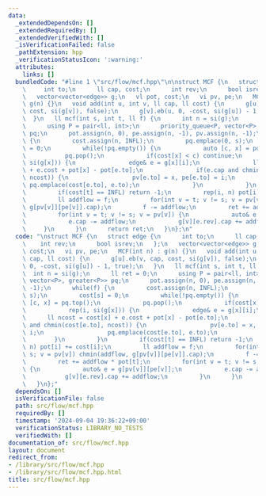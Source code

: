 ```yaml
---
data:
  _extendedDependsOn: []
  _extendedRequiredBy: []
  _extendedVerifiedWith: []
  _isVerificationFailed: false
  _pathExtension: hpp
  _verificationStatusIcon: ':warning:'
  attributes:
    links: []
  bundledCode: "#line 1 \"src/flow/mcf.hpp\"\n\nstruct MCF {\n   struct edge {\n \
    \     int to;\n      ll cap, cost;\n      int rev;\n      bool isrev;\n   };\n\
    \   vector<vector<edge>> g;\n   vl pot, cost;\n   vi pv, pe;\n   MCF(int n) :\
    \ g(n) {}\n   void add(int u, int v, ll cap, ll cost) {\n      g[u].eb(v, cap,\
    \ cost, si(g[v]), false);\n      g[v].eb(u, 0, -cost, si(g[u]) - 1, true);\n \
    \  }\n   ll mcf(int s, int t, ll f) {\n      int n = si(g);\n      ll ret = 0;\n\
    \      using P = pair<ll, int>;\n      priority_queue<P, vector<P>, greater<P>>\
    \ pq;\n      pot.assign(n, 0), pe.assign(n, -1), pv.assign(n, -1);\n      while(f)\
    \ {\n         cost.assign(n, INFL);\n         pq.emplace(0, s);\n         cost[s]\
    \ = 0;\n         while(!pq.empty()) {\n            auto [c, x] = pq.top();\n \
    \           pq.pop();\n            if(cost[x] < c) continue;\n            rep(i,\
    \ si(g[x])) {\n               edge& e = g[x][i];\n               ll ncost = cost[x]\
    \ + e.cost + pot[x] - pot[e.to];\n               if(e.cap and chmin(cost[e.to],\
    \ ncost)) {\n                  pv[e.to] = x, pe[e.to] = i;\n                 \
    \ pq.emplace(cost[e.to], e.to);\n               }\n            }\n         }\n\
    \         if(cost[t] == INFL) return -1;\n         rep(i, n) pot[i] += cost[i];\n\
    \         ll addflow = f;\n         for(int v = t; v != s; v = pv[v]) chmin(addflow,\
    \ g[pv[v]][pe[v]].cap);\n         f -= addflow;\n         ret += addflow * pot[t];\n\
    \         for(int v = t; v != s; v = pv[v]) {\n            auto& e = g[pv[v]][pe[v]];\n\
    \            e.cap -= addflow;\n            g[v][e.rev].cap += addflow;\n    \
    \     }\n      }\n      return ret;\n   }\n};\n"
  code: "\nstruct MCF {\n   struct edge {\n      int to;\n      ll cap, cost;\n  \
    \    int rev;\n      bool isrev;\n   };\n   vector<vector<edge>> g;\n   vl pot,\
    \ cost;\n   vi pv, pe;\n   MCF(int n) : g(n) {}\n   void add(int u, int v, ll\
    \ cap, ll cost) {\n      g[u].eb(v, cap, cost, si(g[v]), false);\n      g[v].eb(u,\
    \ 0, -cost, si(g[u]) - 1, true);\n   }\n   ll mcf(int s, int t, ll f) {\n    \
    \  int n = si(g);\n      ll ret = 0;\n      using P = pair<ll, int>;\n      priority_queue<P,\
    \ vector<P>, greater<P>> pq;\n      pot.assign(n, 0), pe.assign(n, -1), pv.assign(n,\
    \ -1);\n      while(f) {\n         cost.assign(n, INFL);\n         pq.emplace(0,\
    \ s);\n         cost[s] = 0;\n         while(!pq.empty()) {\n            auto\
    \ [c, x] = pq.top();\n            pq.pop();\n            if(cost[x] < c) continue;\n\
    \            rep(i, si(g[x])) {\n               edge& e = g[x][i];\n         \
    \      ll ncost = cost[x] + e.cost + pot[x] - pot[e.to];\n               if(e.cap\
    \ and chmin(cost[e.to], ncost)) {\n                  pv[e.to] = x, pe[e.to] =\
    \ i;\n                  pq.emplace(cost[e.to], e.to);\n               }\n    \
    \        }\n         }\n         if(cost[t] == INFL) return -1;\n         rep(i,\
    \ n) pot[i] += cost[i];\n         ll addflow = f;\n         for(int v = t; v !=\
    \ s; v = pv[v]) chmin(addflow, g[pv[v]][pe[v]].cap);\n         f -= addflow;\n\
    \         ret += addflow * pot[t];\n         for(int v = t; v != s; v = pv[v])\
    \ {\n            auto& e = g[pv[v]][pe[v]];\n            e.cap -= addflow;\n \
    \           g[v][e.rev].cap += addflow;\n         }\n      }\n      return ret;\n\
    \   }\n};"
  dependsOn: []
  isVerificationFile: false
  path: src/flow/mcf.hpp
  requiredBy: []
  timestamp: '2024-09-04 19:36:22+09:00'
  verificationStatus: LIBRARY_NO_TESTS
  verifiedWith: []
documentation_of: src/flow/mcf.hpp
layout: document
redirect_from:
- /library/src/flow/mcf.hpp
- /library/src/flow/mcf.hpp.html
title: src/flow/mcf.hpp
---
```

